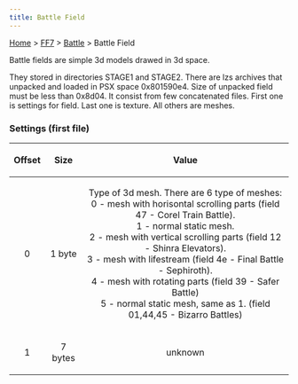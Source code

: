 ```yaml
---
title: Battle Field
---
```


[Home](../../Main%20Page.md) > [FF7](../../FF7.md) > [Battle](../Battle.md) > Battle Field

Battle fields are simple 3d models drawed in 3d space.

They stored in directories STAGE1 and STAGE2. There are lzs archives
that unpacked and loaded in PSX space 0x801590e4. Size of unpacked field
must be less than 0x8d04. It consist from few concatenated files. First
one is settings for field. Last one is texture. All others are meshes.

### Settings (first file)

<table>
<thead>
<tr class="header">
<th style="text-align: center;"><p>Offset</p></th>
<th style="text-align: center;"><p>Size</p></th>
<th style="text-align: center;"><p>Value</p></th>
</tr>
</thead>
<tbody>
<tr class="odd">
<td style="text-align: center;"><p>0</p></td>
<td style="text-align: center;"><p>1 byte</p></td>
<td style="text-align: center;"><p>Type of 3d mesh. There are 6 type of meshes:<br />
0 - mesh with horisontal scrolling parts (field 47 - Corel Train Battle).<br />
1 - normal static mesh.<br />
2 - mesh with vertical scrolling parts (field 12 - Shinra Elevators).<br />
3 - mesh with lifestream (field 4e - Final Battle - Sephiroth).<br />
4 - mesh with rotating parts (field 39 - Safer Battle)<br />
5 - normal static mesh, same as 1. (field 01,44,45 - Bizarro Battles)</p></td>
</tr>
<tr class="even">
<td style="text-align: center;"><p>1</p></td>
<td style="text-align: center;"><p>7 bytes</p></td>
<td style="text-align: center;"><p>unknown</p></td>
</tr>
</tbody>
</table>
